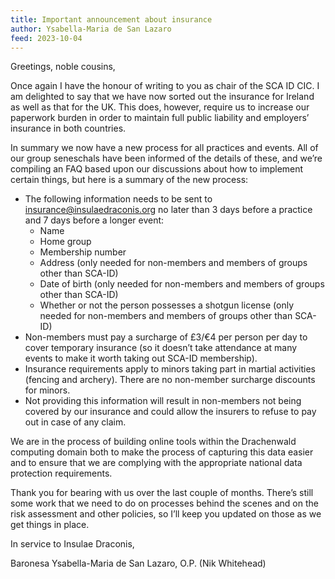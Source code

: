 ```yaml
---
title: Important announcement about insurance
author: Ysabella-Maria de San Lazaro
feed: 2023-10-04
---
```


Greetings, noble cousins,

Once again I have the honour of writing to you as chair of the SCA ID CIC. I am delighted to say that we have now sorted out the insurance for Ireland as well as that for the UK. This does, however, require us to increase our paperwork burden in order to maintain full public liability and employers’ insurance in both countries.

In summary we now have a new process for all practices and events. All of our group seneschals have been informed of the details of these, and we’re compiling an FAQ based upon our discussions about how to implement certain things, but here is a summary of the new process:

- The following information needs to be sent to [insurance@insulaedraconis.org](mailto:insurance@insulaedraconis.org) no later than 3 days before a practice and 7 days before a longer event:
  - Name
  - Home group
  - Membership number
  - Address (only needed for non-members and members of groups other than SCA-ID)
  - Date of birth (only needed for non-members and members of groups other than SCA-ID)
  - Whether or not the person possesses a shotgun license (only needed for non-members and members of groups other than SCA-ID)
- Non-members must pay a surcharge of £3/€4 per person per day to cover temporary insurance (so it doesn’t take attendance at many events to make it worth taking out SCA-ID membership).
- Insurance requirements apply to minors taking part in martial activities (fencing and archery). There are no non-member surcharge discounts for minors.
- Not providing this information will result in non-members not being covered by our insurance and could allow the insurers to refuse to pay out in case of any claim.

We are in the process of building online tools within the Drachenwald computing domain both to make the process of capturing this data easier and to ensure that we are complying with the appropriate national data protection requirements.

Thank you for bearing with us over the last couple of months. There’s still some work that we need to do on processes behind the scenes and on the risk assessment and other policies, so I’ll keep you updated on those as we get things in place.

In service to Insulae Draconis,

Baronesa Ysabella-Maria de San Lazaro, O.P. (Nik Whitehead)